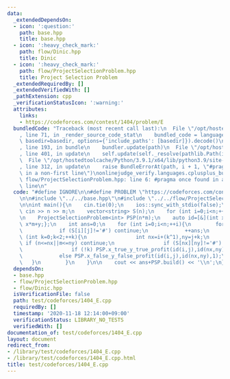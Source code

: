 ```yaml
---
data:
  _extendedDependsOn:
  - icon: ':question:'
    path: base.hpp
    title: base.hpp
  - icon: ':heavy_check_mark:'
    path: flow/Dinic.hpp
    title: Dinic
  - icon: ':heavy_check_mark:'
    path: flow/ProjectSelectionProblem.hpp
    title: Project Selection Problem
  _extendedRequiredBy: []
  _extendedVerifiedWith: []
  _pathExtension: cpp
  _verificationStatusIcon: ':warning:'
  attributes:
    links:
    - https://codeforces.com/contest/1404/problem/E
  bundledCode: "Traceback (most recent call last):\n  File \"/opt/hostedtoolcache/Python/3.9.1/x64/lib/python3.9/site-packages/onlinejudge_verify/documentation/build.py\"\
    , line 71, in _render_source_code_stat\n    bundled_code = language.bundle(stat.path,\
    \ basedir=basedir, options={'include_paths': [basedir]}).decode()\n  File \"/opt/hostedtoolcache/Python/3.9.1/x64/lib/python3.9/site-packages/onlinejudge_verify/languages/cplusplus.py\"\
    , line 193, in bundle\n    bundler.update(path)\n  File \"/opt/hostedtoolcache/Python/3.9.1/x64/lib/python3.9/site-packages/onlinejudge_verify/languages/cplusplus_bundle.py\"\
    , line 401, in update\n    self.update(self._resolve(pathlib.Path(included), included_from=path))\n\
    \  File \"/opt/hostedtoolcache/Python/3.9.1/x64/lib/python3.9/site-packages/onlinejudge_verify/languages/cplusplus_bundle.py\"\
    , line 312, in update\n    raise BundleErrorAt(path, i + 1, \"#pragma once found\
    \ in a non-first line\")\nonlinejudge_verify.languages.cplusplus_bundle.BundleErrorAt:\
    \ flow/ProjectSelectionProblem.hpp: line 6: #pragma once found in a non-first\
    \ line\n"
  code: "#define IGNORE\n\n#define PROBLEM \"https://codeforces.com/contest/1404/problem/E\"\
    \n\n#include \"../../base.hpp\"\n#include \"../../flow/ProjectSelectionProblem.hpp\"\
    \n\nint main(){\n    cin.tie(0);\n    ios::sync_with_stdio(false);\n    int n,m;\
    \ cin >> n >> m;\n    vector<string> S(n);\n    for (int i=0;i<n;++i) cin >> S[i];\n\
    \n    ProjectSelectionProblem<int> PSP(n*m);\n    auto id=[&](int x,int y){return\
    \ x*m+y;};\n    int ans=0;\n    for (int i=0;i<n;++i){\n        for (int j=0;j<m;++j){\n\
    \            if (S[i][j]!='#') continue;\n            ++ans;\n            for\
    \ (int k=0;k<2;++k){\n                int nx=i+(k^1),ny=j+k;\n               \
    \ if (n<=nx||m<=ny) continue;\n                if (S[nx][ny]!='#') continue;\n\
    \                if (!k) PSP.x_true_y_true_profit(id(i,j),id(nx,ny),1);\n    \
    \            else PSP.x_false_y_false_profit(id(i,j),id(nx,ny),1);\n         \
    \   }\n        }\n    }\n\n    cout << ans+PSP.build() << '\\n';\n}"
  dependsOn:
  - base.hpp
  - flow/ProjectSelectionProblem.hpp
  - flow/Dinic.hpp
  isVerificationFile: false
  path: test/codeforces/1404_E.cpp
  requiredBy: []
  timestamp: '2020-11-18 12:14:00+09:00'
  verificationStatus: LIBRARY_NO_TESTS
  verifiedWith: []
documentation_of: test/codeforces/1404_E.cpp
layout: document
redirect_from:
- /library/test/codeforces/1404_E.cpp
- /library/test/codeforces/1404_E.cpp.html
title: test/codeforces/1404_E.cpp
---
```

